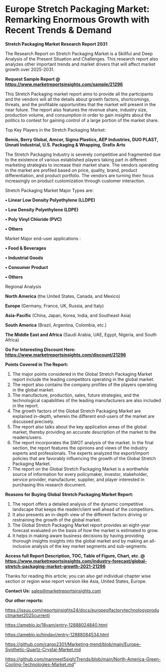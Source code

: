 # Europe Stretch Packaging Market: Remarking Enormous Growth with Recent Trends & Demand

<strong>Stretch Packaging Market Research Report 2031</strong>

The Research Report on Stretch Packaging Market is a Skillful and Deep Analysis of the Present Situation and Challenges. This research report also analyzes other important trends and market drivers that will affect market growth over 2025-2031.

<strong>Request Sample Report @ <a href=https://www.marketreportsinsights.com/sample/21296>https://www.marketreportsinsights.com/sample/21296</a></strong>

This Stretch Packaging market report aims to provide all the participants and the vendors will all the details about growth factors, shortcomings, threats, and the profitable opportunities that the market will present in the near future. The report also features the revenue share, industry size, production volume, and consumption in order to gain insights about the politics to contest for gaining control of a large portion of the market share.

Top Key Players in the Stretch Packaging Market:

<strong>Bemis, Berry Global, Amcor, Sigma Plastics, AEP Industries, DUO PLAST, Unnati Industrial, U.S. Packaging & Wrapping, Grafix Arts</strong>

The Stretch Packaging Industry is severely competitive and fragmented due to the existence of various established players taking part in different marketing strategies to increase their market share. The vendors operating in the market are profiled based on price, quality, brand, product differentiation, and product portfolio. The vendors are turning their focus increasingly on product customization through customer interaction.

Stretch Packaging Market Major Types are:

<strong>• Linear Low Density Polyethylene (LLDPE)

• Low Density Polyethylene (LDPE)

• Poly Vinyl Chloride (PVC)

• Others</strong>

Market Major end-user applications :

<strong>• Food & Beverages

• Industrial Goods

• Consumer Product

• Others</strong>

Regional Analysis

</u><strong><b>North America</b></strong> (the United States, Canada, and Mexico)

<strong><b>Europe </b></strong>(Germany, France, UK, Russia, and Italy)

<strong><b>Asia-Pacific</b></strong> (China, Japan, Korea, India, and Southeast Asia)

<strong><b>South America</b></strong> (Brazil, Argentina, Colombia, etc.)

<strong><b>The Middle East and Africa</b></strong> (Saudi Arabia, UAE, Egypt, Nigeria, and South Africa)

<strong>Go For Interesting Discount Here: <a href=https://www.marketreportsinsights.com/discount/21296>https://www.marketreportsinsights.com/discount/21296</a></strong>

<strong>Points Covered in The Report:</strong>
<ol>
  <li>The major points considered in the Global Stretch Packaging Market report include the leading competitors operating in the global market.</li>
  <li>The report also contains the company profiles of the players operating in the global market.</li>
  <li>The manufacture, production, sales, future strategies, and the technological capabilities of the leading manufacturers are also included in the report.</li>
  <li>The growth factors of the Global Stretch Packaging Market are explained in-depth, wherein the different end-users of the market are discussed precisely.</li>
  <li>The report also talks about the key application areas of the global market, thereby providing an accurate description of the market to the readers/users.</li>
  <li>The report incorporates the SWOT analysis of the market. In the final section, the report features the opinions and views of the industry experts and professionals. The experts analyzed the export/import policies that are favorably influencing the growth of the Global Stretch Packaging Market.</li>
  <li>The report on the Global Stretch Packaging Market is a worthwhile source of information for every policymaker, investor, stakeholder, service provider, manufacturer, supplier, and player interested in purchasing this research document.</li>
</ol>
<strong>Reasons for Buying Global Stretch Packaging Market Report:</strong>

<ol>
  <li>The report offers a detailed analysis of the dynamic competitive landscape that keeps the reader/client well ahead of the competitors.</li>
  <li>It also presents an in-depth view of the different factors driving or restraining the growth of the global market.</li>
  <li>The Global Stretch Packaging Market report provides an eight-year forecast evaluated on the basis of how the market is estimated to grow.</li>
  <li>It helps in making aware business decisions by having providing thorough insights insights into the global market and by making an all-inclusive analysis of the key market segments and sub-segments.</li>
</ol>
<strong>Access full Report Description, TOC, Table of Figure, Chart, etc. @ <a href=https://www.marketreportsinsights.com/industry-forecast/global-stretch-packaging-market-growth-2021-21296>https://www.marketreportsinsights.com/industry-forecast/global-stretch-packaging-market-growth-2021-21296</a></strong>


Thanks for reading this article; you can also get individual chapter wise section or region wise report version like Asia, United States, Europe.

<strong>Contact Us:</strong>
sales@marketreportsinsights.com

<strong>Our other reports:</strong>

<a href=https://issuu.com/reportsinsights24/docs/europeolfactorytechnologyproductmarket2025currenti>https://issuu.com/reportsinsights24/docs/europeolfactorytechnologyproductmarket2025currenti</a>

<a href=https://ameblo.jp/18yam/entry-12888024840.html>https://ameblo.jp/18yam/entry-12888024840.html</a>

<a href=https://ameblo.jp/hindavi/entry-12888084534.html>https://ameblo.jp/hindavi/entry-12888084534.html</a>

<a href=https://github.com/cargo2301/Marketing-trend/blob/main/Europe-Synthetic-Quartz-Crystal-Market.md>https://github.com/cargo2301/Marketing-trend/blob/main/Europe-Synthetic-Quartz-Crystal-Market.md</a>

<a href=https://github.com/manmeet5sigh/Trends/blob/main/North-America-Green-Cooling-Technologies-Market.md>https://github.com/manmeet5sigh/Trends/blob/main/North-America-Green-Cooling-Technologies-Market.md</a>"
